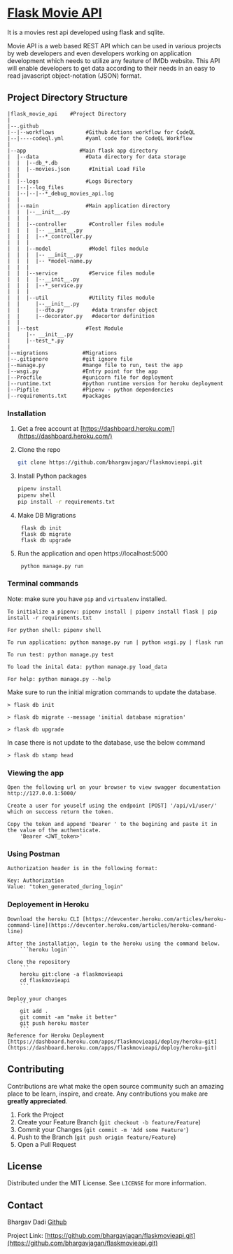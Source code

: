 # [Flask Movie API](https://flaskmovieapi.herokuapp.com/)

It is a movies rest api developed using flask and sqlite.

Movie API is a web based REST API which can be used in various projects by web developers and even developers working on application development which needs to utilize any feature of IMDb website. This API will enable developers to get data according to their needs in an easy to read javascript object-notation (JSON) format.

## Project Directory Structure
```
|flask_movie_api    #Project Directory
|  
|--.github          
|--|--workflows          #Github Actions workflow for CodeQL
|--|----codeql.yml       #yaml code for the CodeQL Workflow
|
|--app                 #Main flask app directory
|  |--data               #Data directory for data storage
|  |  |--db_*.db
|  |  |--movies.json      #Initial Load File
|  |
|  |--logs               #Logs Directory
|  |--|--log_files      
|  |--|--|--*_debug_movies_api.log
|  |
|  |--main               #Main application directory
|  |  |--__init__.py
|  |  |
|  |  |--controller       #Controller files module
|  |  |  |-- __init__.py
|  |  |  |--*_controller.py
|  |  |
|  |  |--model            #Model files module
|  |  |  |-- __init__.py
|  |  |  |-- *model-name.py
|  |  |
|  |  |--service          #Service files module
|  |  |  |--__init__.py
|  |  |  |--*_service.py
|  |  |
|  |  |--util             #Utility files module
|  |     |--__init__.py
|  |     |--dto.py         #data transfer object 
|  |     |--decorator.py   #decortor definition
|  |
|  |--test               #Test Module
|     |-- __init__.py
|     |--test_*.py
|
|--migrations           #Migrations 
|--.gitignore           #git ignore file
|--manage.py            #mange file to run, test the app
|--wsgi.py              #Entry point for the app
|--Procfile             #gunicorn file for deployment
|--runtime.txt          #python runtime version for heroku deployment 
|--Pipfile              #Pipenv - python dependencies
|--requirements.txt     #packages 

```

### Installation

1. Get a free account at [https://dashboard.heroku.com/](https://dashboard.heroku.com/)

2. Clone the repo
   
   ```sh
   git clone https://github.com/bhargavjagan/flaskmovieapi.git
   ```

3. Install Python packages

   ```sh
   pipenv install
   pipenv shell
   pip install -r requirements.txt
   ```

4. Make DB Migrations

   ```
    flask db init
    flask db migrate
    flask db upgrade
   ```

4. Run the application and open https://localhost:5000
   ```
    python manage.py run
   ```


### Terminal commands
Note: make sure you have `pip` and `virtualenv` installed.

    To initialize a pipenv: pipenv install | pipenv install flask | pip install -r requirements.txt

    For python shell: pipenv shell

    To run application: python manage.py run | python wsgi.py | flask run

    To run test: python manage.py test

    To load the inital data: python manage.py load_data

    For help: python manage.py --help


Make sure to run the initial migration commands to update the database.
    
    > flask db init

    > flask db migrate --message 'initial database migration'

    > flask db upgrade

In case there is not update to the database, use the below command 
    
    > flask db stamp head


### Viewing the app ###

    Open the following url on your browser to view swagger documentation
    http://127.0.0.1:5000/

    Create a user for youself using the endpoint [POST] '/api/v1/user/' which on success return the token.

    Copy the token and append 'Bearer ' to the begining and paste it in the value of the authenticate.
        'Bearer <JWT_token>'


### Using Postman ####

    Authorization header is in the following format:

    Key: Authorization
    Value: "token_generated_during_login"

### Deployement in Heroku

    Download the heroku CLI [https://devcenter.heroku.com/articles/heroku-command-line](https://devcenter.heroku.com/articles/heroku-command-line)

    After the installation, login to the heroku using the command below.
        ```heroku login```

    Clone the repository
        ```
        heroku git:clone -a flaskmovieapi
        cd flaskmovieapi
        ```
    
    Deploy your changes
        ```
        git add .
        git commit -am "make it better"
        git push heroku master
        ```
    Reference for Heroku Deployment [https://dashboard.heroku.com/apps/flaskmovieapi/deploy/heroku-git](https://dashboard.heroku.com/apps/flaskmovieapi/deploy/heroku-git)

<!-- CONTRIBUTING -->
## Contributing

Contributions are what make the open source community such an amazing place to be learn, inspire, and create. Any contributions you make are **greatly appreciated**.

1. Fork the Project
2. Create your Feature Branch (`git checkout -b feature/Feature`)
3. Commit your Changes (`git commit -m 'Add some Feature'`)
4. Push to the Branch (`git push origin feature/Feature`)
5. Open a Pull Request



<!-- LICENSE -->
## License

Distributed under the MIT License. See `LICENSE` for more information.



<!-- CONTACT -->
## Contact

Bhargav Dadi [Github](https://github.com/bhargavjagan)

Project Link: [https://github.com/bhargavjagan/flaskmovieapi.git](https://github.com/bhargavjagan/flaskmovieapi.git)

